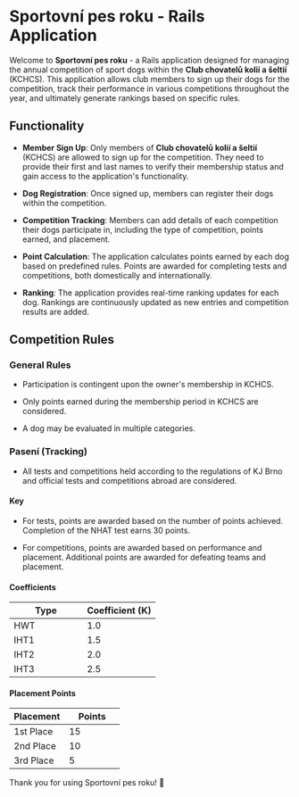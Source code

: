 # Sportovní pes roku - Rails Application

Welcome to **Sportovní pes roku** - a Rails application designed for managing the annual competition of sport dogs within the **Club chovatelů kolií a šeltií** (KCHCS). This application allows club members to sign up their dogs for the competition, track their performance in various competitions throughout the year, and ultimately generate rankings based on specific rules.

## Functionality

- **Member Sign Up**: Only members of **Club chovatelů kolií a šeltií** (KCHCS) are allowed to sign up for the competition. They need to provide their first and last names to verify their membership status and gain access to the application's functionality.

- **Dog Registration**: Once signed up, members can register their dogs within the competition.

- **Competition Tracking**: Members can add details of each competition their dogs participate in, including the type of competition, points earned, and placement.

- **Point Calculation**: The application calculates points earned by each dog based on predefined rules. Points are awarded for completing tests and competitions, both domestically and internationally. 

- **Ranking**: The application provides real-time ranking updates for each dog. Rankings are continuously updated as new entries and competition results are added.


## Competition Rules

### General Rules

- Participation is contingent upon the owner's membership in KCHCS.
  
- Only points earned during the membership period in KCHCS are considered.
  
- A dog may be evaluated in multiple categories.
  
### Pasení (Tracking)

- All tests and competitions held according to the regulations of KJ Brno and official tests and competitions abroad are considered.
  
#### Key

- For tests, points are awarded based on the number of points achieved. Completion of the NHAT test earns 30 points.
  
- For competitions, points are awarded based on performance and placement. Additional points are awarded for defeating teams and placement.

#### Coefficients

<div class="container text-center">
<table class="table table-dark text-center" style="width: 100%;">
<thead>
<tr>
    <th style="width: 50%;">Type</th>
    <th style="width: 50%;">Coefficient (K)</th>
</tr>
</thead>
<tbody>
<tr>
    <td>HWT</td>
    <td>1.0</td>
</tr>
<tr>
    <td>IHT1</td>
    <td>1.5</td>
</tr>
<tr>
    <td>IHT2</td>
    <td>2.0</td>
</tr>
<tr>
    <td>IHT3</td>
    <td>2.5</td>
</tr>
</tbody>
</table>
</div>


#### Placement Points

<div class="container text-center">
<table class="table table-dark text-center" style="width: 100%;">
<thead>
<tr>
    <th style="width: 50%;">Placement</th>
    <th style="width: 50%;">Points</th>
</tr>
</thead>
<tbody>
<tr>
    <td>1st Place</td>
    <td>15</td>
</tr>
<tr>
    <td>2nd Place</td>
    <td>10</td>
</tr>
<tr>
    <td>3rd Place</td>
    <td>5</td>
</tr>
</tbody>
</table>
</div>


Thank you for using Sportovní pes roku! 🐾
